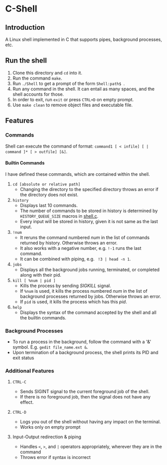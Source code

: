 # C-Shell

## Introduction

A Linux shell implemented in C that supports pipes, background processes, etc.

## Run the shell

1. Clone this directory and `cd` into it.
2. Run the command `make`.
3. Run `./Shell` to get a prompt of the form `Shell:path$ `.
4. Run any command in the shell. It can entail as many spaces, and the shell accounts for those.
5. In order to exit, run `exit` or press `CTRL+D` on empty prompt.
6. Use `make clean` to remove object files and executable file.

## Features

### Commands

Shell can execute the command of format: `command1 [ < infile] [ | command ]* [ > outfile] [&]`.

#### Builtin Commands

I have defined these commands, which are contained within the shell.

1. `cd [absolute or relative path]`
   - Changing the directory to the specified directory throws an error if the directory does not exist.
2. `history`
   - Displays last 10 commands.
   - The number of commands to be stored in history is determined by `HISTORY_QUEUE_SIZE` macros in [shell.c](shell.c).
   - Every input will be stored in history, given it is not same as the last input.
3. `!num`
   - It reruns the command numbered _num_ in the list of commands returned by history. Otherwise throws an error.
   - It also works with a negative number, e.g. `!-1` runs the last command.
   - It can be combined with piping, e.g. ` !3 | head -n 1`.
4. `jobs`
   - Displays all the background jobs running, terminated, or completed along with their pid.
5. `kill [ %num | pid ]`
   - Kills the process by sending _SIGKILL_ signal.
   - If `%num` is used, it kills the process numbered _num_ in the list of background processes returned by jobs. Otherwise throws an error.
   - If `pid` is used, it kills the process which has this _pid_.
6. `help`
   - Displays the syntax of the command accepted by the shell and all the builtin commands.

### Background Processes

- To run a process in the background, follow the command with a '&' symbol. E.g. `gedit file_name.ext &`.
- Upon termination of a background process, the shell prints its PID and exit status

### Additional Features

1. `CTRL-C`

   - Sends SIGINT signal to the current foreground job of the shell.
   - If there is no foreground job, then the signal does not have any effect.

2. `CTRL-D`

   - Logs you out of the shell without having any impact on the terminal.
   - Works only on empty prompt

3. Input-Output redirection & piping

   - Handles `<`, `>`, and `|` operators appropriately, wherever they are in the command
   - Throws error if syntax is incorrect
